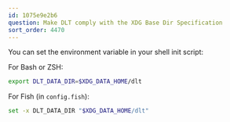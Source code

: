 ```yaml
---
id: 1075e9e2b6
question: Make DLT comply with the XDG Base Dir Specification
sort_order: 4470
---
```


You can set the environment variable in your shell init script:

For Bash or ZSH:

```bash
export DLT_DATA_DIR=$XDG_DATA_HOME/dlt
```

For Fish (in `config.fish`):

```bash
set -x DLT_DATA_DIR "$XDG_DATA_HOME/dlt"
```